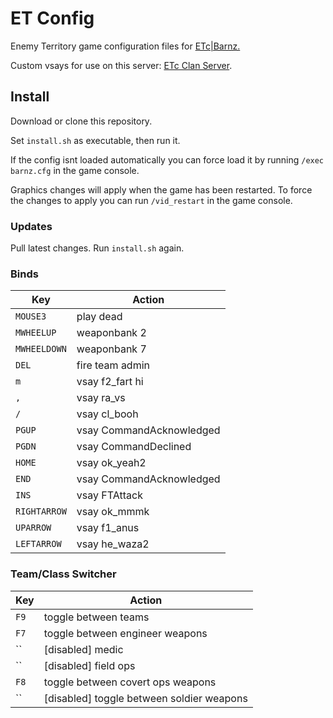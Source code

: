 # ET Config

Enemy Territory game configuration files for [ETc|Barnz.](https://et.trackbase.net/player/5823042/)

Custom vsays for use on this server: [ETc Clan Server](https://et.trackbase.net/server/etc).

## Install

Download or clone this repository.

Set `install.sh` as executable, then run it.

If the config isnt loaded automatically you can force load it by running `/exec barnz.cfg` in the game console.

Graphics changes will apply when the game has been restarted. To force the changes to apply you can run `/vid_restart` in the game console.

### Updates

Pull latest changes. Run `install.sh` again.

### Binds

| Key          | Action                   |
| ------------ | ------------------------ |
| `MOUSE3`     | play dead                |
| `MWHEELUP`   | weaponbank 2             |
| `MWHEELDOWN` | weaponbank 7             |
| `DEL`        | fire team admin          |
| `m`          | vsay f2_fart hi          |
| `,`          | vsay ra_vs               |
| `/`          | vsay cl_booh             |
| `PGUP`       | vsay CommandAcknowledged |
| `PGDN`       | vsay CommandDeclined     |
| `HOME`       | vsay ok_yeah2            |
| `END`        | vsay CommandAcknowledged |
| `INS`        | vsay FTAttack            |
| `RIGHTARROW` | vsay ok_mmmk             |
| `UPARROW`    | vsay f1_anus             |
| `LEFTARROW`  | vsay he_waza2            |

### Team/Class Switcher

| Key  | Action                                    |
| ---- | ----------------------------------------- |
| `F9` | toggle between teams                      |
| `F7` | toggle between engineer weapons           |
| ``   | [disabled] medic                          |
| ``   | [disabled] field ops                      |
| `F8` | toggle between covert ops weapons         |
| ``   | [disabled] toggle between soldier weapons |
